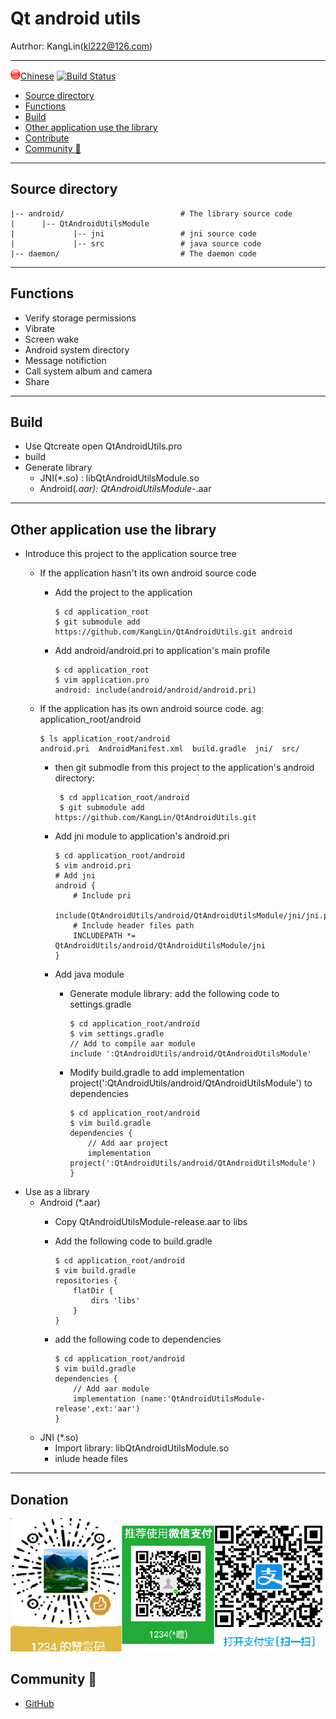 # Qt android utils

Autrhor: KangLin(kl222@126.com)

---

[<img src="Image/china.png" alt="Chinese" title="Chinese" width="16" height="16"/>Chinese](README_zh_CN.md) 
[![Build Status](https://travis-ci.org/KangLin/QtAndroidUtils.svg?branch=master)](https://travis-ci.org/KangLin/QtAndroidUtils)

<!-- toc -->

- [Source directory](#Source-directory)
- [Functions](#Functions)
- [Build](#Build)
- [Other application use the library](#Other-application-use-the-library)
- [Contribute](#Contribute)
- [Community :beers:](#Community-beers)

<!-- tocstop -->

---

## Source directory

    |-- android/                          # The library source code
    |      |-- QtAndroidUtilsModule
    |             |-- jni                 # jni source code
    |             |-- src                 # java source code
    |-- daemon/                           # The daemon code

---

## Functions

- Verify storage permissions
- Vibrate
- Screen wake
- Android system directory
- Message notifiction
- Call system album and camera
- Share

---

## Build

+ Use Qtcreate open QtAndroidUtils.pro
+ build
+ Generate library
  - JNI(*.so) : libQtAndroidUtilsModule.so
  - Android(*.aar): QtAndroidUtilsModule-*.aar

---

## Other application use the library

+ Introduce this project to the application source tree
  - If the application hasn't its own android source code
    + Add the project to the application

          $ cd application_root
          $ git submodule add https://github.com/KangLin/QtAndroidUtils.git android

    + Add android/android.pri to application's main profile

          $ cd application_root
          $ vim application.pro
          android: include(android/android/android.pri)

  - If the application has its own android source code. ag: application_root/android

        $ ls application_root/android
        android.pri  AndroidManifest.xml  build.gradle  jni/  src/

    +  then git submodle from this project to the application's android directory:

            $ cd application_root/android  
            $ git submodule add https://github.com/KangLin/QtAndroidUtils.git

    + Add jni module to application's android.pri

          $ cd application_root/android
          $ vim android.pri
          # Add jni
          android {
              # Include pri
              include(QtAndroidUtils/android/QtAndroidUtilsModule/jni/jni.pri)
              # Include header files path
              INCLUDEPATH *= QtAndroidUtils/android/QtAndroidUtilsModule/jni
          }

    + Add java module 
      - Generate module library: add the following code to settings.gradle

            $ cd application_root/android
            $ vim settings.gradle
            // Add to compile aar module
            include ':QtAndroidUtils/android/QtAndroidUtilsModule'
          
      - Modify build.gradle to add implementation project(':QtAndroidUtils/android/QtAndroidUtilsModule') to dependencies

            $ cd application_root/android
            $ vim build.gradle
            dependencies {
                // Add aar project
                implementation project(':QtAndroidUtils/android/QtAndroidUtilsModule')
            }
          
+ Use as a library
  * Android (*.aar)
    - Copy QtAndroidUtilsModule-release.aar to libs
    - Add the following code to build.gradle
  
          $ cd application_root/android
          $ vim build.gradle
          repositories {
              flatDir {
                  dirs 'libs'
              }
          }
            
    - add the following code to dependencies
  
          $ cd application_root/android
          $ vim build.gradle
          dependencies {
              // Add aar module
              implementation (name:'QtAndroidUtilsModule-release',ext:'aar')
          }
    
  * JNI (*.so)
    - Import library: libQtAndroidUtilsModule.so
    - inlude heade files
    
---

## Donation

![donation](https://github.com/KangLin/RabbitCommon/raw/master/Src/Resource/image/Contribute.png "donation")

## Community :beers:
- [GitHub](https://github.com/KangLin/QtAndroidUtils)

